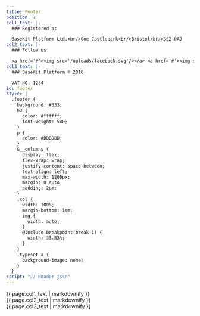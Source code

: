 ```yaml
---
title: Footer
position: 7
col1_text: |-
  ### Registered at

  BaseKit Platform Ltd.<br/>One Castlepark<br/>Bristol<br/>BS2 0AJ
col2_text: |-
  ### Follow us

  <a href='#'><img src='/uploads/facebook.svg'/></a> <a href='#'><img src='/uploads/twitter.svg'/></a> <a href='#'><img src='/uploads/linkedin.svg'/></a> <a href='#'><img src='/uploads/googleplus.svg'/></a> <a href='#'><img src='/uploads/instagram.svg'/></a>
col3_text: |-
  ### BaseKit Platform © 2016

  VAT NO: 1234
id: footer
style: |
  .footer {
    background: #333;
    h3 {
      color: #ffffff;
      font-weight: 500;
    }
    p {
      color: #BDBDBD;
    }
    &__columns {
      display: flex;
      flex-wrap: wrap;
      justify-content: space-between;
      text-align: left;
      max-width: 1200px;
      margin: 0 auto;
      padding: 2em;
    }
    .col {
      width: 100%;
      margin-bottom: 1em;
      img {
        width: auto;
      }
      @include breakpoint(break-1) {
        width: 33.33%;
      }
    }
    .typeset a {
      background-image: none;
    }
  }
script: "// Header js\n"
---
```


<footer class="footer">
<div class="footer__columns">
<div class="footer__col1 col typeset">
{{ page.col1_text | markdownify }}
</div>
<div class="footer__col2 col typeset">
{{ page.col2_text | markdownify }}
</div>
<div class="footer__col3 col typeset">
{{ page.col3_text | markdownify }}
</div>
</div>
</footer>
